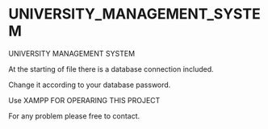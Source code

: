 # UNIVERSITY_MANAGEMENT_SYSTEM
UNIVERSITY MANAGEMENT SYSTEM 

At the starting of file there is a database connection included.

Change it according to your database password.

Use XAMPP FOR OPERARING THIS PROJECT


For any problem please free to contact.
